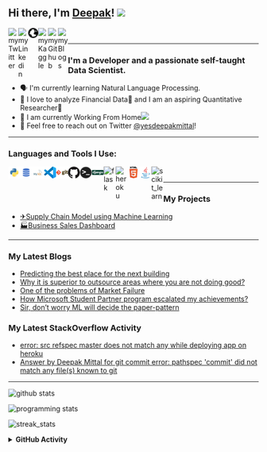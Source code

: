 ## Hi there, I'm [Deepak][website]! <img src="https://media.giphy.com/media/hvRJCLFzcasrR4ia7z/giphy.gif" width="25px">

[<img align="left" alt="myTwitter" width="20px" src="https://cdn.jsdelivr.net/npm/simple-icons@v3/icons/twitter.svg" />][twitter]
[<img align="left" alt="myLinkedin" width="20px" src="https://cdn.jsdelivr.net/npm/simple-icons@v3/icons/linkedin.svg" />][linkedin]
[<img align="left" alt="myWebsite" width="20px" src="https://raw.githubusercontent.com/iconic/open-iconic/master/svg/globe.svg" />][website]
[<img align="left" alt="myKaggle" width="20px" src="https://cdn.jsdelivr.net/npm/simple-icons@3.13.0/icons/kaggle.svg" />][kaggle]
[<img align="left" alt="myGithub" width="20px" src="https://cdn.jsdelivr.net/npm/simple-icons@3.13.0/icons/github.svg" />][github]
[<img align="left" alt="myBlogs" width="20px" src="https://cdn.jsdelivr.net/npm/simple-icons@3.13.0/icons/medium.svg" />][medium]

<br />

---

### I'm a Developer and a passionate self-taught Data Scientist.
- 🗣 I'm currently learning Natural Language Processing.
- 🤑 I love to analyze Financial Data💱 and I am an aspiring Quantitative Researcher🧠
- 🏡 I am currently Working From Home<img src="https://media.giphy.com/media/WUlplcMpOCEmTGBtBW/giphy.gif" width="30"> 
- 💬 Feel free to reach out on Twitter [@yesdeepakmittal][twitter]!

---

### Languages and Tools I Use:

<img align="left" alt="Python" width="24px" src="https://raw.githubusercontent.com/github/explore/80688e429a7d4ef2fca1e82350fe8e3517d3494d/topics/python/python.png" />
<img align="left" alt="SQL" width="24px" src="https://raw.githubusercontent.com/github/explore/80688e429a7d4ef2fca1e82350fe8e3517d3494d/topics/sql/sql.png" />
<img align="left" alt="MySQL" width="24px" src="https://raw.githubusercontent.com/github/explore/80688e429a7d4ef2fca1e82350fe8e3517d3494d/topics/mysql/mysql.png" />
<img align="left" alt="Visual Studio Code" width="24px" src="https://raw.githubusercontent.com/github/explore/80688e429a7d4ef2fca1e82350fe8e3517d3494d/topics/visual-studio-code/visual-studio-code.png" /> 
<img align="left" alt="Git" width="24px" src="https://raw.githubusercontent.com/github/explore/80688e429a7d4ef2fca1e82350fe8e3517d3494d/topics/git/git.png" />
<img align="left" alt="GitHub" width="24px" src="https://raw.githubusercontent.com/github/explore/78df643247d429f6cc873026c0622819ad797942/topics/github/github.png" />
<img align="left" alt="Terminal" width="24px" src="https://raw.githubusercontent.com/github/explore/80688e429a7d4ef2fca1e82350fe8e3517d3494d/topics/terminal/terminal.png" />
<img align="left" alt="django" width="24px"
src="https://raw.githubusercontent.com/devicons/devicon/master/icons/django/django-original.svg" />
<img align="left" alt="flask" width="24px"
src="https://www.vectorlogo.zone/logos/pocoo_flask/pocoo_flask-icon.svg" />
<img align="left" alt="heroku" width="24px"
src="https://www.vectorlogo.zone/logos/heroku/heroku-icon.svg" />
<img align="left" alt="HTML" width="24px"
src="https://raw.githubusercontent.com/devicons/devicon/master/icons/html5/html5-original-wordmark.svg" />
<img align="left" alt="Java" width="24px"
src="https://raw.githubusercontent.com/devicons/devicon/master/icons/java/java-original.svg" />
<img align="left" alt="scikit_learn" width="24px"
src="https://upload.wikimedia.org/wikipedia/commons/0/05/Scikit_learn_logo_small.svg" />
<br />

---

### My Projects
- [✈Supply Chain Model using Machine Learning](https://github.com/yesdeepakmittal/SupplyChainModel)
- [🏭Business Sales Dashboard](https://github.com/yesdeepakmittal/Business_Dashboard)

---

### My Latest Blogs
<!-- BLOG-POST-LIST:START -->
- [Predicting the best place for the next building](https://medium.com/@yesdeepakmittal/predicting-the-best-place-for-the-next-building-d45dbfed7dc9?source=rss-1b22113e9cbd------2)
- [Why it is superior to outsource areas where you are not doing good?](https://medium.com/vanijya-technology/why-it-is-superior-to-outsource-areas-where-you-are-not-doing-good-acb6aa6a3689?source=rss-1b22113e9cbd------2)
- [One of the problems of Market Failure](https://medium.com/@yesdeepakmittal/one-of-the-problems-of-market-failure-1101d56e71ec?source=rss-1b22113e9cbd------2)
- [How Microsoft Student Partner program escalated my achievements?](https://medium.com/@yesdeepakmittal/how-microsoft-student-partner-program-escalated-my-achievements-fc19aa25ea35?source=rss-1b22113e9cbd------2)
- [Sir, don’t worry ML will decide the paper-pattern](https://medium.com/@yesdeepakmittal/sir-dont-worry-ml-will-decide-the-paper-pattern-17c4f62c739a?source=rss-1b22113e9cbd------2)
<!-- BLOG-POST-LIST:END -->

### My Latest StackOverflow Activity
<!-- STACKOVERFLOW:START -->
- [error: src refspec master does not match any while deploying app on heroku](https://stackoverflow.com/questions/68422765/error-src-refspec-master-does-not-match-any-while-deploying-app-on-heroku)
- [Answer by Deepak Mittal for git commit error: pathspec 'commit' did not match any file(s) known to git](https://stackoverflow.com/questions/16951207/git-commit-error-pathspec-commit-did-not-match-any-files-known-to-git/68422649#68422649)
<!-- STACKOVERFLOW:END -->

---

![github stats](https://github-readme-stats.vercel.app/api?username=yesdeepakmittal&show_icons=true&include_all_commits=true)

![programming stats](https://github-readme-stats.vercel.app/api/top-langs/?username=yesdeepakmittal&layout=compact&hide=jupyter%20notebook)

![streak_stats](https://github-readme-streak-stats.herokuapp.com/?user=yesdeepakmittal)

<details>	
  <summary><b>GitHub Activity</b></summary>
  <br />
  <img src="https://activity-graph.herokuapp.com/graph?username=yesdeepakmittal&theme=github" />
</details>

[website]: https://yesdeepakmittal.github.io
[twitter]: https://twitter.com/yesdeepakmittal
[linkedin]: https://linkedin.com/in/yesdeepakmittal
[kaggle]: https://www.kaggle.com/yesdeepakmittal
[github]: https://github.com/yesdeepakmittal/
[medium]: https://medium.com/@yesdeepakmittal
